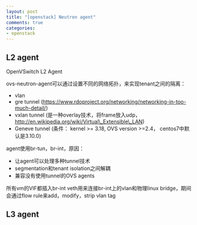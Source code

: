 ```yaml
---
layout: post
title: "[openstack] Neutron agent"
comments: true
categories:
- openstack
---
```



L2 agent
---------

OpenVSwitch L2 Agent

ovs-neutron-agent可以通过设置不同的网络拓扑，来实现tenant之间的隔离：
  - vlan
  - gre tunnel (https://www.rdoproject.org/networking/networking-in-too-much-detail/)
  - vxlan tunnel (是一种overlay技术，将frame放入udp， http://en.wikipedia.org/wiki/Virtual\_Extensible\_LAN)
  - Geneve tunnel (条件： kernel >= 3.18, OVS version >=2.4， centos7中默认是3.10.0)

agent使用br-tun，br-int，原因：
  - 让agent可以处理多种tunnel技术
  - segmentation和tenant isolation之间解耦
  - 兼容没有使用tunnel的OVS agents

所有vm的VIF都插入br-int
veth用来连接br-int上的vlan和物理linux bridge，期间会通过flow rule来add，modify，strip vlan tag


L3 agent
---------
